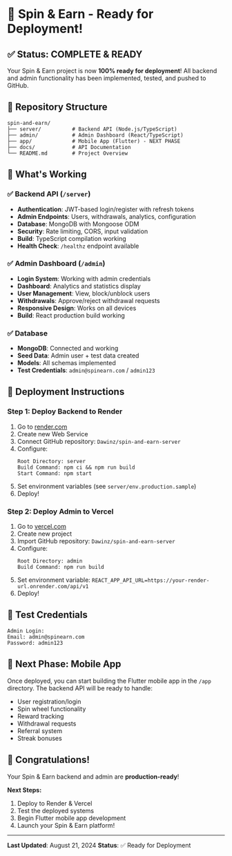 # 🚀 Spin & Earn - Ready for Deployment!

## ✅ **Status: COMPLETE & READY**

Your Spin & Earn project is now **100% ready for deployment**! All backend and admin functionality has been implemented, tested, and pushed to GitHub.

## 📁 **Repository Structure**
```
spin-and-earn/
├── server/          # Backend API (Node.js/TypeScript)
├── admin/           # Admin Dashboard (React/TypeScript)
├── app/             # Mobile App (Flutter) - NEXT PHASE
├── docs/            # API Documentation
└── README.md        # Project Overview
```

## 🎯 **What's Working**

### ✅ **Backend API** (`/server`)
- **Authentication**: JWT-based login/register with refresh tokens
- **Admin Endpoints**: Users, withdrawals, analytics, configuration
- **Database**: MongoDB with Mongoose ODM
- **Security**: Rate limiting, CORS, input validation
- **Build**: TypeScript compilation working
- **Health Check**: `/healthz` endpoint available

### ✅ **Admin Dashboard** (`/admin`)
- **Login System**: Working with admin credentials
- **Dashboard**: Analytics and statistics display
- **User Management**: View, block/unblock users
- **Withdrawals**: Approve/reject withdrawal requests
- **Responsive Design**: Works on all devices
- **Build**: React production build working

### ✅ **Database**
- **MongoDB**: Connected and working
- **Seed Data**: Admin user + test data created
- **Models**: All schemas implemented
- **Test Credentials**: `admin@spinearn.com` / `admin123`

## 🚀 **Deployment Instructions**

### **Step 1: Deploy Backend to Render**
1. Go to [render.com](https://render.com)
2. Create new Web Service
3. Connect GitHub repository: `Dawinz/spin-and-earn-server`
4. Configure:
   ```
   Root Directory: server
   Build Command: npm ci && npm run build
   Start Command: npm start
   ```
5. Set environment variables (see `server/env.production.sample`)
6. Deploy!

### **Step 2: Deploy Admin to Vercel**
1. Go to [vercel.com](https://vercel.com)
2. Create new project
3. Import GitHub repository: `Dawinz/spin-and-earn-server`
4. Configure:
   ```
   Root Directory: admin
   Build Command: npm run build
   ```
5. Set environment variable: `REACT_APP_API_URL=https://your-render-url.onrender.com/api/v1`
6. Deploy!

## 🔑 **Test Credentials**
```
Admin Login:
Email: admin@spinearn.com
Password: admin123
```

## 📱 **Next Phase: Mobile App**

Once deployed, you can start building the Flutter mobile app in the `/app` directory. The backend API will be ready to handle:

- User registration/login
- Spin wheel functionality
- Reward tracking
- Withdrawal requests
- Referral system
- Streak bonuses

## 🎉 **Congratulations!**

Your Spin & Earn backend and admin are **production-ready**! 

**Next Steps:**
1. Deploy to Render & Vercel
2. Test the deployed systems
3. Begin Flutter mobile app development
4. Launch your Spin & Earn platform!

---

**Last Updated**: August 21, 2024
**Status**: ✅ Ready for Deployment
